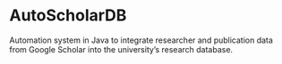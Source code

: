 # AutoScholarDB
Automation system in Java to integrate researcher and publication data from Google Scholar into the university’s research database.
